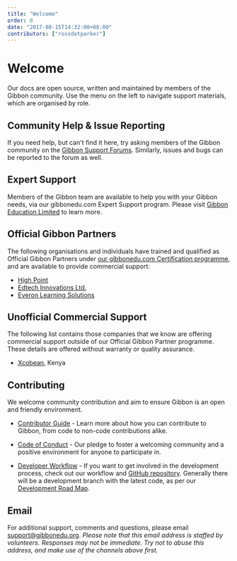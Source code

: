 ```yaml
---
title: "Welcome"
order: 0
date: "2017-08-15T14:32:00+08:00"
contributors: ["rossdotparker"]
---
```


# Welcome

Our docs are open source, written and maintained by members of the Gibbon community. Use the menu on the left to navigate support materials, which are organised by role.

## Community Help & Issue Reporting

If you need help, but can't find it here, try asking members of the Gibbon community on the [Gibbon Support Forums](http://ask.gibbonedu.org/). Similarly, issues and bugs can be reported to the forum as well.

## Expert Support
Members of the Gibbon team are available to help you with your Gibbon needs, via our gibbonedu.com Expert Support program. Please visit [Gibbon Education Limited](https://gibbonedu.com/) to learn more.

## Official Gibbon Partners
The following organisations and individuals have trained and qualified as Official Gibbon Partners under [our gibbonedu.com Certification programme](https://gibbonedu.com/certification.php), and are available to provide commercial support:

- [High Point](https://highpointedu.com)
- [Edtech Innovations Ltd.](https://edtechinno.com)
- [Everon Learning Solutions](https://www.everonlearning.com/)

## Unofficial Commercial Support
The following list contains those companies that we know are offering commercial support outside of our Official Gibbon Partner programme. These details are offered without warranty or quality assurance.

- [Xcobean](https://xcobean.org/), Kenya

## Contributing

We welcome community contribution and aim to ensure Gibbon is an open and friendly environment.

- [Contributor Guide](https://github.com/GibbonEdu/core/blob/main/.github/CONTRIBUTING.md) - Learn more about how you can contribute to Gibbon, from code to non-code contributions alike.

- [Code of Conduct](https://github.com/GibbonEdu/core/blob/main/.github/CODE_OF_CONDUCT.md) - Our pledge to foster a welcoming community and a positive environment for anyone to participate in.

- [Developer Workflow](/developers/getting-started/developer-workflow) - If you want to get involved in the development process, check out our workflow and [GitHub repository](https://github.com/GibbonEdu/core). Generally there will be a development branch with the latest code, as per our [Development Road Map](/gibbon-road-map.md).

## Email

For additional support, comments and questions, please email [support@gibbonedu.org](mailto:support@gibbonedu.org). _Please note that this email address is staffed by volunteers. Responses may not be immediate. Try not to abuse this address, and make use of the channels above first._
